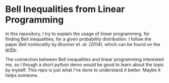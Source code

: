 # Bell Inequalities from Linear Programming
In this repository, I try to explain the usage of linear programming, for finding Bell inequalities, for a given 
probability distribution. I follow the paper *Bell nonlocality* by *Brunner et. al. (2014)*, which can be found on the [*arXiv*](https://arxiv.org/abs/1303.2849).

The connection between Bell inequalities and linear programming interested me, so I though a short python demo would be
good to learn about the topic by myself. This repo is just what I've done to understand it better. Maybe it helps someone.
